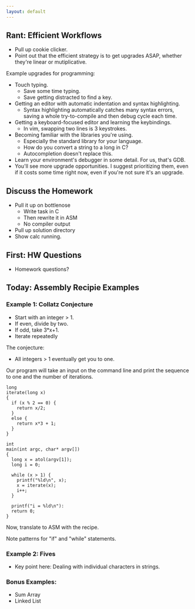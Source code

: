 ```yaml
---
layout: default
---
```


## Rant: Efficient Workflows

 - Pull up cookie clicker.
 - Point out that the efficient strategy is to get upgrades ASAP,
   whether they're linear or mutiplicative.

Example upgrades for programming:

 - Touch typing.
   - Save some time typing.
   - Save getting distracted to find a key.
 - Getting an editor with automatic indentation and syntax highlighting.
   - Syntax highlighting automatically catches many syntax errors, saving
     a whole try-to-compile and then debug cycle each time.
 - Getting a keyboard-focused editor and learning the keybindings.
   - In vim, swapping two lines is 3 keystrokes.
 - Becoming familiar with the libraries you're using.
   - Especially the standard library for your language.
   - How do you convert a string to a long in C?
   - Autocompletion doesn't replace this.
 - Learn your environment's debugger in some detail. For us, that's GDB.
 - You'll see more upgrade opportunities. I suggest prioritizing them, even
   if it costs some time right now, even if you're not sure it's an upgrade.

## Discuss the Homework

 - Pull it up on bottlenose
   - Write task in C
   - Then rewrite it in ASM
   - No compiler output
 - Pull up solution directory
 - Show calc running.

## First: HW Questions

 - Homework questions?
 
## Today: Assembly Recipie Examples


### Example 1: Collatz Conjecture

 - Start with an integer > 1.
 - If even, divide by two.
 - If odd, take 3*x+1.
 - Iterate repeatedly

The conjecture:

 - All integers > 1 eventually get you to one.

Our program will take an input on the command line and
print the sequence to one and the number of iterations. 


```
long
iterate(long x)
{
  if (x % 2 == 0) {
    return x/2;
  }
  else {
    return x*3 + 1;
  }
}

int
main(int argc, char* argv[])
{
  long x = atol(argv[1]);
  long i = 0; 
  
  while (x > 1) {
    printf("%ld\n", x);
    x = iterate(x);
    i++;
  }
  
  printf("i = %ld\n"):
  return 0;
}
```

Now, translate to ASM with the recipe. 

Note patterns for "if" and "while" statements.

### Example 2: Fives

 - Key point here: Dealing with individual characters in strings.

### Bonus Examples:

 - Sum Array
 - Linked List

